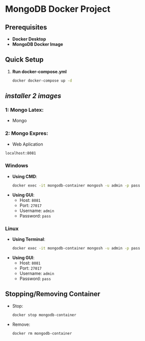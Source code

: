 
# MongoDB Docker Project

## Prerequisites

- **Docker Desktop**
- **MongoDB Docker Image**

## Quick Setup

1. **Run docker-compose.yml**
   
   ```bash
   docker docker-compose up -d
   ```
   
## *installer 2 images*

### 1: Mongo Latex:
   * Mongo

### 2: Mongo Expres:
   * Web Aplication
   ```bash
localhost:8081
```  

### Windows

- **Using CMD**:
  ```bash
  docker exec -it mongodb-container mongosh -u admin -p pass
  ```
- **Using GUI**:
  - Host: `8081`
  - Port: `27017`
  - Username: `admin`
  - Password: `pass`

### Linux

- **Using Terminal**:
  ```bash
  docker exec -it mongodb-container mongosh -u admin -p pass
  ```
- **Using GUI**:
  - Host: `8081` 
  - Port: `27017`
  - Username: `admin`
  - Password: `pass`

## Stopping/Removing Container

- Stop:
  ```bash
  docker stop mongodb-container
  ```
- Remove:
  ```bash
  docker rm mongodb-container
  ```
